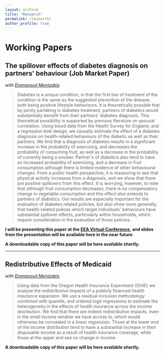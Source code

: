 ```yaml
---
layout: archive
title: "Research"
permalink: /research/
author_profile: true
---
```



Working Papers
==============

## **The spillover effects of diabetes diagnosis on partners' behaviour (Job Market Paper)** <br>
*with [Emmanouil Mentzakis](https://www.southampton.ac.uk/socsci/about/staff/em3r11.page)*

>Diabetes is a unique condition, in that the first line of treatment of the condition is the same as the suggested prevention of the disease, both being positive lifestyle behaviours. It is theoretically possible that by jointly partaking in diabetes treatment, partners of diabetics would substantially benefit from their partners' diabetes diagnosis. This theoretical possibility is supported by previous literature on spousal correlation. Using blood data from the Health Survey for England, and a regression kink design, we causally estimate the effect of a diabetes diagnosis on health-related behaviours of the diabetic as well as their partners. We find that a diagnosis of diabetes results in a significant increase in the probability of exercising, and decreases the probability of consuming fruit, as well as a decrease in the probability of currently being a smoker. Partner's of diabetics also tend to have an increased probability of exercising, and a decrease in fruit consumption although there is limited evidence of other behavioural changes. From a public health perspective, it is reassuring to see that physical activity increases from a diagnosis, and we show that there are positive spillovers from this effect. It is worrying, however, to note that although fruit consumption decreases, there is no compensatory change in vegetable consumption and this effect also extends to partners of diabetics. Our results are especially important for the evaluation of diabetes related policies, but also show more generally, that health-related polices which target individuals' behaviours have substantial spillover effects, particularly within households, which require consideration in the evaluation of those policies.

**I will be presenting this paper at the [EEA Virtual Conference](https://www.eeassoc.org/index.php?site=EEA2020), and slides from the presentation will be available here in the near future.**

**A downloadable copy of this paper will be here available shortly.**

---

## **Redistributive Effects of Medicaid** <br>
*with [Emmanouil Mentzakis](https://www.southampton.ac.uk/socsci/about/staff/em3r11.page)*

>Using data from the Oregon Health Insurance Experiment (OHIE) we analyse the redistributive impacts of a publicly financed health insurance expansion. We use a residual inclusion methodology combined with quantile, and ordered logit regressions to estimate the heterogeneity in the effects of health insurance across the income distribution. We find that there are indeed redistributive impacts, even in the small income window we have access to, which would otherwise be concealed in a linear regression. Those at the lower end of the income distribution tend to have a substantial increase in their disposable income as a result of health insurance coverage, while those at the upper end see no change in income.

**A downloadable copy of this paper will be here available shortly.**
